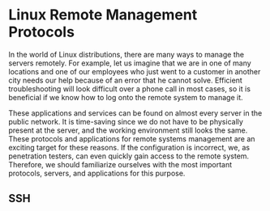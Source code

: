 # Linux Remote Management Protocols

In the world of Linux distributions, there are many ways to manage the servers remotely. For example, let us imagine that we are in one of many locations and one of our employees who just went to a customer in another city needs our help because of an error that he cannot solve. Efficient troubleshooting will look difficult over a phone call in most cases, so it is beneficial if we know how to log onto the remote system to manage it.

These applications and services can be found on almost every server in the public network. It is time-saving since we do not have to be physically present at the server, and the working environment still looks the same. These protocols and applications for remote systems management are an exciting target for these reasons. If the configuration is incorrect, we, as penetration testers, can even quickly gain access to the remote system. Therefore, we should familiarize ourselves with the most important protocols, servers, and applications for this purpose.

## SSH

